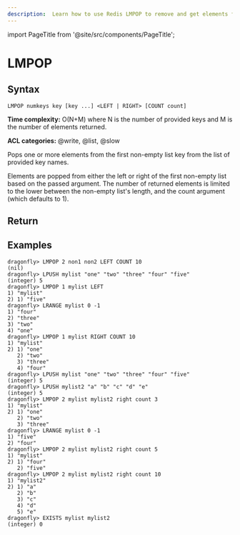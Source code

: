 ```yaml
---
description:  Learn how to use Redis LMPOP to remove and get elements from the first non-empty list.
---
```

import PageTitle from '@site/src/components/PageTitle';

# LMPOP

<PageTitle title="Redis LMPOP Command (Documentation) | Dragonfly" />

## Syntax

    LMPOP numkeys key [key ...] <LEFT | RIGHT> [COUNT count]

**Time complexity:** O(N+M) where N is the number of provided keys and M is the number of elements returned.

**ACL categories:** @write, @list, @slow

Pops one or more elements from the first non-empty list key from the list of provided key names.

Elements are popped from either the left or right of the first non-empty list based on the passed argument. The number of returned elements is limited to the lower between the non-empty list's length, and the count argument (which defaults to 1).

## Return

## Examples

```shell
dragonfly> LMPOP 2 non1 non2 LEFT COUNT 10
(nil)
dragonfly> LPUSH mylist "one" "two" "three" "four" "five"
(integer) 5
dragonfly> LMPOP 1 mylist LEFT
1) "mylist"
2) 1) "five"
dragonfly> LRANGE mylist 0 -1
1) "four"
2) "three"
3) "two"
4) "one"
dragonfly> LMPOP 1 mylist RIGHT COUNT 10
1) "mylist"
2) 1) "one"
   2) "two"
   3) "three"
   4) "four"
dragonfly> LPUSH mylist "one" "two" "three" "four" "five"
(integer) 5
dragonfly> LPUSH mylist2 "a" "b" "c" "d" "e"
(integer) 5
dragonfly> LMPOP 2 mylist mylist2 right count 3
1) "mylist"
2) 1) "one"
   2) "two"
   3) "three"
dragonfly> LRANGE mylist 0 -1
1) "five"
2) "four"
dragonfly> LMPOP 2 mylist mylist2 right count 5
1) "mylist"
2) 1) "four"
   2) "five"
dragonfly> LMPOP 2 mylist mylist2 right count 10
1) "mylist2"
2) 1) "a"
   2) "b"
   3) "c"
   4) "d"
   5) "e"
dragonfly> EXISTS mylist mylist2
(integer) 0
```